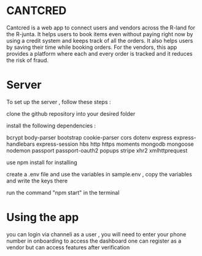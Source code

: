 # CANTCRED

Cantcred is a web app to connect users and vendors across the R-land for the R-junta. It helps users to book items even without paying right now by using a credit system and keeps track of all the orders. It also helps users by saving their time while booking orders. For the vendors, this app provides a platform where each and every order is tracked and it reduces the risk of fraud.

# Server

To set up the server , follow these steps : 

clone the github repository into your desired folder

install the following dependencies : 

bcrypt
body-parser
bootstrap
cookie-parser
cors
dotenv
express
express-handlebars
express-session
hbs
http
https
moments
mongodb
mongoose
nodemon
passport
passport-oauth2
popups
stripe
xhr2
xmlhttprequest

use npm install <dependency name> for installing

create a .env file and use the variables in sample.env , copy the variables and write the keys there
  
run the command  "npm start" in the terminal
  

# Using the app
  
  you can login via channeli as a user , you will need to enter your phone number in onboarding to access the dashboard
  one can register as a vendor but can access features after verification 

